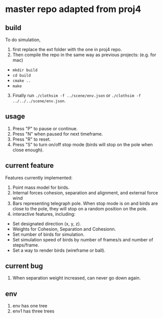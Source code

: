 # master repo adapted from proj4

## build
To do simulation, 
1. first replace the ext folder with the one in proj4 repo. 
2. Then compile the repo in the same way as previous projects:  (e.g. for mac)
- `mkdir build`
- `cd build`
- `cmake ..`
- `make`
3. Finally run `./clothsim -f ../scene/env.json` or `./clothsim -f ../../../scene/env.json`. 
## usage
1. Press "P" to pause or continue.
2. Press "N" when paused for next timeframe.
3. Press "R" to reset.
4. Press "S" to turn on/off stop mode (birds will stop on the pole when close enough).

## current feature
Features currently implemented:
1. Point mass model for birds. 
2. Internal forces cohesion, separation and alignment, and external force wind
3. Bars representing telegraph pole. When stop mode is on and birds are close to the pole, they will stop on a random position on the pole.
4. interactive features, including:
- Set designated direction (x, y, z).
- Weights for Cohesion, Separation and Cohesionn.
- Set number of birds for simulation.
- Set simulation speed of birds by number of frames/s and number of steps/frame.
- Set a way to render birds (wireframe or ball).

## current bug
1. When separation weight increased, can never go down again. 


## env
1. env has one tree
2. env1 has three trees